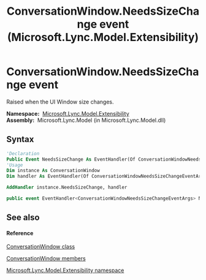 ﻿---
title: ConversationWindow.NeedsSizeChange event (Microsoft.Lync.Model.Extensibility)
TOCTitle: NeedsSizeChange event
ms:assetid: E:Microsoft.Lync.Model.Extensibility.ConversationWindow.NeedsSizeChange_DI_3_UC_OCS14MrefLyncWPF
ms:mtpsurl: https://msdn.microsoft.com/en-us/library/microsoft.lync.model.extensibility.conversationwindow.needssizechange_di_3_uc_ocs14mreflyncwpf(v=office.15)
ms:contentKeyID: 48599574
ms.date: 07/28/2014
mtps_version: v=office.15
f1_keywords:
- Microsoft.Lync.Model.Extensibility.ConversationWindow.NeedsSizeChange
dev_langs:
- CSharp
- JScript
- VB
- other
---

# ConversationWindow.NeedsSizeChange event

Raised when the UI Window size changes.

**Namespace:**  [Microsoft.Lync.Model.Extensibility](microsoft-lync-model-extensibility-namespace_2.md)  
**Assembly:**  Microsoft.Lync.Model (in Microsoft.Lync.Model.dll)

## Syntax

``` vb
'Declaration
Public Event NeedsSizeChange As EventHandler(Of ConversationWindowNeedsSizeChangeEventArgs)
'Usage
Dim instance As ConversationWindow
Dim handler As EventHandler(Of ConversationWindowNeedsSizeChangeEventArgs)

AddHandler instance.NeedsSizeChange, handler
```

``` csharp
public event EventHandler<ConversationWindowNeedsSizeChangeEventArgs> NeedsSizeChange
```

## See also

#### Reference

[ConversationWindow class](conversationwindow-class-microsoft-lync-model-extensibility_2.md)

[ConversationWindow members](conversationwindow-members-microsoft-lync-model-extensibility_2.md)

[Microsoft.Lync.Model.Extensibility namespace](microsoft-lync-model-extensibility-namespace_2.md)

